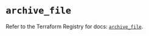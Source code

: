 # `archive_file`

Refer to the Terraform Registry for docs: [`archive_file`](https://registry.terraform.io/providers/hashicorp/archive/2.4.1/docs/resources/file).
